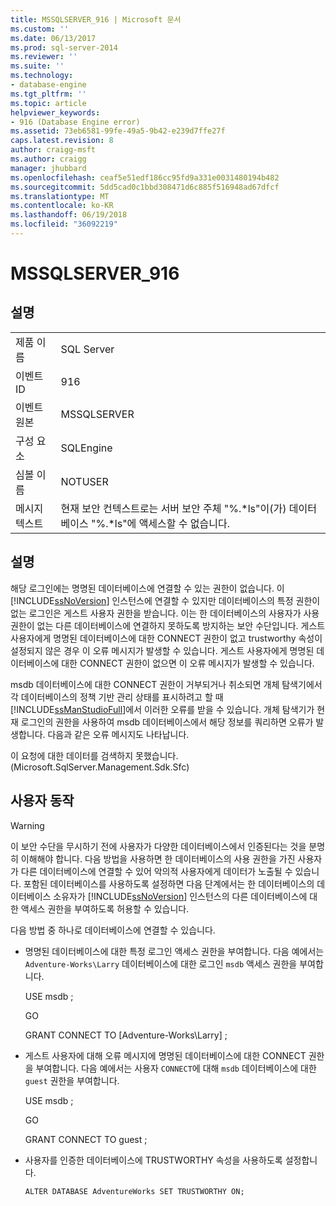 ```yaml
---
title: MSSQLSERVER_916 | Microsoft 문서
ms.custom: ''
ms.date: 06/13/2017
ms.prod: sql-server-2014
ms.reviewer: ''
ms.suite: ''
ms.technology:
- database-engine
ms.tgt_pltfrm: ''
ms.topic: article
helpviewer_keywords:
- 916 (Database Engine error)
ms.assetid: 73eb6581-99fe-49a5-9b42-e239d7ffe27f
caps.latest.revision: 8
author: craigg-msft
ms.author: craigg
manager: jhubbard
ms.openlocfilehash: ceaf5e51edf186cc95fd9a331e0031480194b482
ms.sourcegitcommit: 5dd5cad0c1bbd308471d6c885f516948ad67dfcf
ms.translationtype: MT
ms.contentlocale: ko-KR
ms.lasthandoff: 06/19/2018
ms.locfileid: "36092219"
---
```

# <a name="mssqlserver916"></a>MSSQLSERVER_916
    
## <a name="details"></a>설명  
  
|||  
|-|-|  
|제품 이름|SQL Server|  
|이벤트 ID|916|  
|이벤트 원본|MSSQLSERVER|  
|구성 요소|SQLEngine|  
|심볼 이름|NOTUSER|  
|메시지 텍스트|현재 보안 컨텍스트로는 서버 보안 주체 "%.*ls"이(가) 데이터베이스 "%.\*ls"에 액세스할 수 없습니다.|  
  
## <a name="explanation"></a>설명  
 해당 로그인에는 명명된 데이터베이스에 연결할 수 있는 권한이 없습니다. 이 [!INCLUDE[ssNoVersion](../../includes/ssnoversion-md.md)] 인스턴스에 연결할 수 있지만 데이터베이스의 특정 권한이 없는 로그인은 게스트 사용자 권한을 받습니다. 이는 한 데이터베이스의 사용자가 사용 권한이 없는 다른 데이터베이스에 연결하지 못하도록 방지하는 보안 수단입니다. 게스트 사용자에게 명명된 데이터베이스에 대한 CONNECT 권한이 없고 trustworthy 속성이 설정되지 않은 경우 이 오류 메시지가 발생할 수 있습니다. 게스트 사용자에게 명명된 데이터베이스에 대한 CONNECT 권한이 없으면 이 오류 메시지가 발생할 수 있습니다.  
  
 msdb 데이터베이스에 대한 CONNECT 권한이 거부되거나 취소되면 개체 탐색기에서 각 데이터베이스의 정책 기반 관리 상태를 표시하려고 할 때 [!INCLUDE[ssManStudioFull](../../includes/ssmanstudiofull-md.md)]에서 이러한 오류를 받을 수 있습니다. 개체 탐색기가 현재 로그인의 권한을 사용하여 msdb 데이터베이스에서 해당 정보를 쿼리하면 오류가 발생합니다. 다음과 같은 오류 메시지도 나타납니다.  
  
 이 요청에 대한 데이터를 검색하지 못했습니다. (Microsoft.SqlServer.Management.Sdk.Sfc)  
  
## <a name="user-action"></a>사용자 동작  
  
> [!WARNING]  
>  이 보안 수단을 무시하기 전에 사용자가 다양한 데이터베이스에서 인증된다는 것을 분명히 이해해야 합니다. 다음 방법을 사용하면 한 데이터베이스의 사용 권한을 가진 사용자가 다른 데이터베이스에 연결할 수 있어 악의적 사용자에게 데이터가 노출될 수 있습니다. 포함된 데이터베이스를 사용하도록 설정하면 다음 단계에서는 한 데이터베이스의 데이터베이스 소유자가 [!INCLUDE[ssNoVersion](../../includes/ssnoversion-md.md)] 인스턴스의 다른 데이터베이스에 대한 액세스 권한을 부여하도록 허용할 수 있습니다.  
  
 다음 방법 중 하나로 데이터베이스에 연결할 수 있습니다.  
  
-   명명된 데이터베이스에 대한 특정 로그인 액세스 권한을 부여합니다. 다음 예에서는 `Adventure-Works\Larry` 데이터베이스에 대한 로그인 `msdb` 액세스 권한을 부여합니다.  
  
     USE msdb ;  
  
     GO  
  
     GRANT CONNECT TO [Adventure-Works\Larry] ;  
  
-   게스트 사용자에 대해 오류 메시지에 명명된 데이터베이스에 대한 CONNECT 권한을 부여합니다. 다음 예에서는 사용자 `CONNECT`에 대해 `msdb` 데이터베이스에 대한 `guest` 권한을 부여합니다.  
  
     USE msdb ;  
  
     GO  
  
     GRANT CONNECT TO guest ;  
  
-   사용자를 인증한 데이터베이스에 TRUSTWORTHY 속성을 사용하도록 설정합니다.  
  
     `ALTER DATABASE AdventureWorks SET TRUSTWORTHY ON;`  
  
  